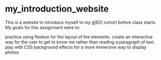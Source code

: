 # my_introduction_website
This is a website to introduce myself to my g[62] cohort before class starts. My goals for this assignment were to:

practice using flexbox for the layout of the elements.
create an interactive way for the user to get to know me rather than reading a paragraph of text.
play with CSS background effects for a more immersive way to display photos
